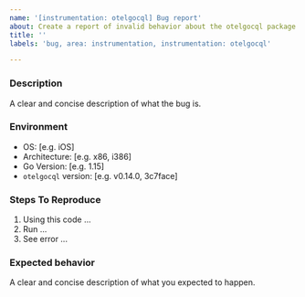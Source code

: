```yaml
---
name: '[instrumentation: otelgocql] Bug report'
about: Create a report of invalid behavior about the otelgocql package to help us improve
title: ''
labels: 'bug, area: instrumentation, instrumentation: otelgocql'

---
```


### Description

A clear and concise description of what the bug is.

### Environment

- OS: [e.g. iOS]
- Architecture: [e.g. x86, i386]
- Go Version: [e.g. 1.15]
- `otelgocql` version: [e.g. v0.14.0, 3c7face]

### Steps To Reproduce

1. Using this code ...
2. Run ...
3. See error ...

### Expected behavior

A clear and concise description of what you expected to happen.
